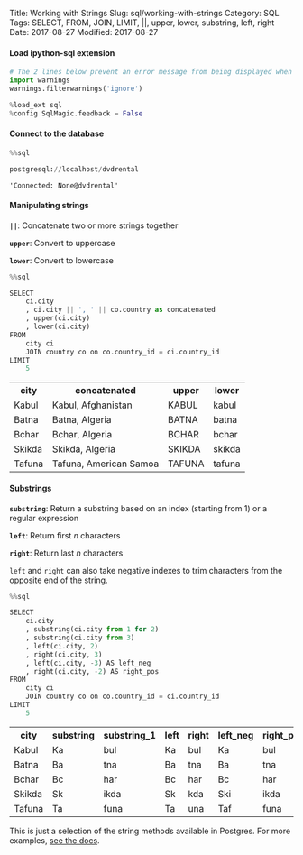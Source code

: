 Title: Working with Strings
Slug: sql/working-with-strings
Category: SQL
Tags: SELECT, FROM, JOIN, LIMIT, ||, upper, lower, substring, left, right
Date: 2017-08-27
Modified: 2017-08-27

#### Load ipython-sql extension


```python
# The 2 lines below prevent an error message from being displayed when we run %load_ext sql
import warnings
warnings.filterwarnings('ignore')

%load_ext sql
%config SqlMagic.feedback = False
```

#### Connect to the database


```python
%%sql

postgresql://localhost/dvdrental
```




    'Connected: None@dvdrental'



#### Manipulating strings
**`||`**: Concatenate two or more strings together

**`upper`**: Convert to uppercase

**`lower`**: Convert to lowercase


```python
%%sql

SELECT
    ci.city
    , ci.city || ', ' || co.country as concatenated
    , upper(ci.city)
    , lower(ci.city)
FROM
    city ci
    JOIN country co on co.country_id = ci.country_id
LIMIT
    5
```




<table>
    <tr>
        <th>city</th>
        <th>concatenated</th>
        <th>upper</th>
        <th>lower</th>
    </tr>
    <tr>
        <td>Kabul</td>
        <td>Kabul, Afghanistan</td>
        <td>KABUL</td>
        <td>kabul</td>
    </tr>
    <tr>
        <td>Batna</td>
        <td>Batna, Algeria</td>
        <td>BATNA</td>
        <td>batna</td>
    </tr>
    <tr>
        <td>Bchar</td>
        <td>Bchar, Algeria</td>
        <td>BCHAR</td>
        <td>bchar</td>
    </tr>
    <tr>
        <td>Skikda</td>
        <td>Skikda, Algeria</td>
        <td>SKIKDA</td>
        <td>skikda</td>
    </tr>
    <tr>
        <td>Tafuna</td>
        <td>Tafuna, American Samoa</td>
        <td>TAFUNA</td>
        <td>tafuna</td>
    </tr>
</table>



#### Substrings
**`substring`**: Return a substring based on an index (starting from 1) or a regular expression

**`left`**: Return first $n$ characters

**`right`**: Return last $n$ characters

`left` and `right` can also take negative indexes to trim characters from the opposite end of the string.


```python
%%sql

SELECT
    ci.city
    , substring(ci.city from 1 for 2)
    , substring(ci.city from 3)
    , left(ci.city, 2)
    , right(ci.city, 3)
    , left(ci.city, -3) AS left_neg
    , right(ci.city, -2) AS right_pos
FROM
    city ci
    JOIN country co on co.country_id = ci.country_id
LIMIT
    5
```




<table>
    <tr>
        <th>city</th>
        <th>substring</th>
        <th>substring_1</th>
        <th>left</th>
        <th>right</th>
        <th>left_neg</th>
        <th>right_pos</th>
    </tr>
    <tr>
        <td>Kabul</td>
        <td>Ka</td>
        <td>bul</td>
        <td>Ka</td>
        <td>bul</td>
        <td>Ka</td>
        <td>bul</td>
    </tr>
    <tr>
        <td>Batna</td>
        <td>Ba</td>
        <td>tna</td>
        <td>Ba</td>
        <td>tna</td>
        <td>Ba</td>
        <td>tna</td>
    </tr>
    <tr>
        <td>Bchar</td>
        <td>Bc</td>
        <td>har</td>
        <td>Bc</td>
        <td>har</td>
        <td>Bc</td>
        <td>har</td>
    </tr>
    <tr>
        <td>Skikda</td>
        <td>Sk</td>
        <td>ikda</td>
        <td>Sk</td>
        <td>kda</td>
        <td>Ski</td>
        <td>ikda</td>
    </tr>
    <tr>
        <td>Tafuna</td>
        <td>Ta</td>
        <td>funa</td>
        <td>Ta</td>
        <td>una</td>
        <td>Taf</td>
        <td>funa</td>
    </tr>
</table>



This is just a selection of the string methods available in Postgres. For more examples, [see the docs](https://www.postgresql.org/docs/current/static/functions-string.html).
